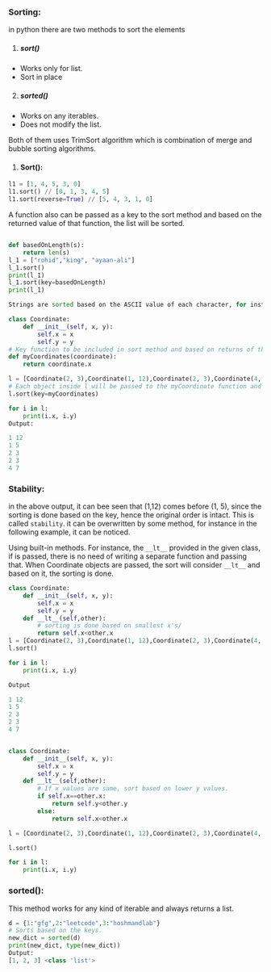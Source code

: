 ### Sorting:

in python there are two methods to sort the elements

1. ##### sort()

- Works only for list.
- Sort in place

2. ##### sorted()

- Works on any iterables.
- Does not modify the list.

Both of them uses TrimSort algorithm which is combination of merge and bubble sorting algorithms.

1. #### Sort():

```py
l1 = [1, 4, 5, 3, 0]
l1.sort() // [0, 1, 3, 4, 5]
l1.sort(reverse=True) // [5, 4, 3, 1, 0]
```

A function also can be passed as a key to the sort method and based on the returned value of that function, the list will be sorted.

```py

def basedOnLength(s):
    return len(s)
l_1 = ["rohid","king", "ayaan-ali"]
l_1.sort()
print(l_1)
l_1.sort(key=basedOnLength)
print(l_1)

Strings are sorted based on the ASCII value of each character, for instance `a` has lower ASCII value than `z`, so in natural order, z will be at the end of the list.
```

```py
class Coordinate:
    def __init__(self, x, y):
        self.x = x
        self.y = y
# Key function to be included in sort method and based on returns of this, the sorting is done.
def myCoordinates(coordinate):
    return coordinate.x

l = [Coordinate(2, 3),Coordinate(1, 12),Coordinate(2, 3),Coordinate(4, 7),Coordinate(1, 5)]
# Each object inside l will be passed to the myCoordinate function and based on return of this, sorting is done.
l.sort(key=myCoordinates)

for i in l:
    print(i.x, i.y)
Output:

1 12
1 5
2 3
2 3
4 7

```

### Stability:

in the above output, it can bee seen that (1,12) comes before (1, 5), since the sorting is done based on the key, hence the original order is intact. This is called `stability`.
it can be overwritten by some method, for instance in the following example, it can be noticed.

Using built-in methods.
For instance, the `__lt__` provided in the given class, if is passed, there is no need of writing a separate function and passing that.
When Coordinate objects are passed, the sort will consider `__lt__` and based on it, the sorting is done.

```py
class Coordinate:
    def __init__(self, x, y):
        self.x = x
        self.y = y
    def __lt__(self,other):
        # sorting is done based on smallest x's/
        return self.x<other.x
l = [Coordinate(2, 3),Coordinate(1, 12),Coordinate(2, 3),Coordinate(4, 7),Coordinate(1, 5)]
l.sort()

for i in l:
    print(i.x, i.y)

Output

1 12
1 5
2 3
2 3
4 7
```

```py

class Coordinate:
    def __init__(self, x, y):
        self.x = x
        self.y = y
    def __lt__(self,other):
        # If x values are same, sort based on lower y values.
        if self.x==other.x:
            return self.y<other.y
        else:
            return self.x<other.x

l = [Coordinate(2, 3),Coordinate(1, 12),Coordinate(2, 3),Coordinate(4, 7),Coordinate(1, 5)]

l.sort()

for i in l:
    print(i.x, i.y)

```

### sorted():

This method works for any kind of iterable and always returns a list.

```py
d = {1:"gfg",2:"leetcode",3:"hoshmandlab"}
# Sorts based on the keys.
new_dict = sorted(d)
print(new_dict, type(new_dict))
Output:
[1, 2, 3] <class 'list'>
```
